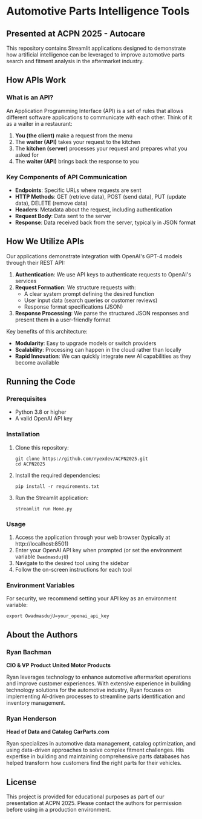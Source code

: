 # Automotive Parts Intelligence Tools

## Presented at ACPN 2025 - Autocare

This repository contains Streamlit applications designed to demonstrate how artificial intelligence can be leveraged to improve automotive parts search and fitment analysis in the aftermarket industry.

## How APIs Work

### What is an API?

An Application Programming Interface (API) is a set of rules that allows different software applications to communicate with each other. Think of it as a waiter in a restaurant:

1. **You (the client)** make a request from the menu
2. The **waiter (API)** takes your request to the kitchen
3. The **kitchen (server)** processes your request and prepares what you asked for
4. The **waiter (API)** brings back the response to you

### Key Components of API Communication

- **Endpoints**: Specific URLs where requests are sent
- **HTTP Methods**: GET (retrieve data), POST (send data), PUT (update data), DELETE (remove data)
- **Headers**: Metadata about the request, including authentication
- **Request Body**: Data sent to the server
- **Response**: Data received back from the server, typically in JSON format

## How We Utilize APIs

Our applications demonstrate integration with OpenAI's GPT-4 models through their REST API:

1. **Authentication**: We use API keys to authenticate requests to OpenAI's services
2. **Request Formation**: We structure requests with:
   - A clear system prompt defining the desired function
   - User input data (search queries or customer reviews)
   - Response format specifications (JSON)
3. **Response Processing**: We parse the structured JSON responses and present them in a user-friendly format

Key benefits of this architecture:

- **Modularity**: Easy to upgrade models or switch providers
- **Scalability**: Processing can happen in the cloud rather than locally
- **Rapid Innovation**: We can quickly integrate new AI capabilities as they become available

## Running the Code

### Prerequisites

- Python 3.8 or higher
- A valid OpenAI API key

### Installation

1. Clone this repository:
   ```
   git clone https://github.com/ryexdev/ACPN2025.git
   cd ACPN2025
   ```

2. Install the required dependencies:
   ```
   pip install -r requirements.txt
   ```

3. Run the Streamlit application:
   ```
   streamlit run Home.py
   ```

### Usage

1. Access the application through your web browser (typically at http://localhost:8501)
2. Enter your OpenAI API key when prompted (or set the environment variable `OwadmasdujU`)
3. Navigate to the desired tool using the sidebar
4. Follow the on-screen instructions for each tool

### Environment Variables

For security, we recommend setting your API key as an environment variable:

```
export OwadmasdujU=your_openai_api_key
```

## About the Authors

### Ryan Bachman
**CIO & VP Product**
**United Motor Products**

Ryan leverages technology to enhance automotive aftermarket operations and improve customer experiences. With extensive experience in building technology solutions for the automotive industry, Ryan focuses on implementing AI-driven processes to streamline parts identification and inventory management.

### Ryan Henderson
**Head of Data and Catalog**
**CarParts.com**

Ryan specializes in automotive data management, catalog optimization, and using data-driven approaches to solve complex fitment challenges. His expertise in building and maintaining comprehensive parts databases has helped transform how customers find the right parts for their vehicles.

## License

This project is provided for educational purposes as part of our presentation at ACPN 2025. Please contact the authors for permission before using in a production environment.
